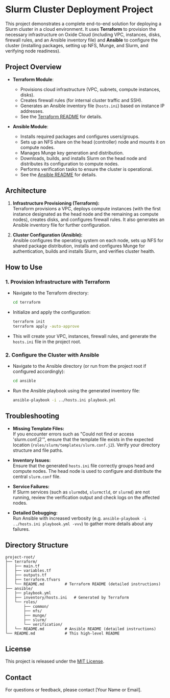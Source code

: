 # Slurm Cluster Deployment Project

This project demonstrates a complete end-to-end solution for deploying a Slurm cluster in a cloud environment. It uses **Terraform** to provision the necessary infrastructure on Oxide Cloud (including VPC, instances, disks, firewall rules, and an Ansible inventory file) and **Ansible** to configure the cluster (installing packages, setting up NFS, Munge, and Slurm, and verifying node readiness).

## Project Overview

- **Terraform Module**:  
  - Provisions cloud infrastructure (VPC, subnets, compute instances, disks).
  - Creates firewall rules (for internal cluster traffic and SSH).
  - Generates an Ansible inventory file (`hosts.ini`) based on instance IP addresses.
  - See the [Terraform README](./terraform/README.md) for details.

- **Ansible Module**:  
  - Installs required packages and configures users/groups.
  - Sets up an NFS share on the head (controller) node and mounts it on compute nodes.
  - Manages Munge key generation and distribution.
  - Downloads, builds, and installs Slurm on the head node and distributes its configuration to compute nodes.
  - Performs verification tasks to ensure the cluster is operational.
  - See the [Ansible README](./ansible/README.md) for details.

## Architecture

1. **Infrastructure Provisioning (Terraform):**  
   Terraform provisions a VPC, deploys compute instances (with the first instance designated as the head node and the remaining as compute nodes), creates disks, and configures firewall rules. It also generates an Ansible inventory file for further configuration.

2. **Cluster Configuration (Ansible):**  
   Ansible configures the operating system on each node, sets up NFS for shared package distribution, installs and configures Munge for authentication, builds and installs Slurm, and verifies cluster health.

## How to Use

### 1. Provision Infrastructure with Terraform
- Navigate to the Terraform directory:
  ```bash
  cd terraform
  ```
- Initialize and apply the configuration:
  ```bash
  terraform init
  terraform apply -auto-approve
  ```
- This will create your VPC, instances, firewall rules, and generate the `hosts.ini` file in the project root.

### 2. Configure the Cluster with Ansible
- Navigate to the Ansible directory (or run from the project root if configured accordingly):
  ```bash
  cd ansible
  ```
- Run the Ansible playbook using the generated inventory file:
  ```bash
  ansible-playbook -i ../hosts.ini playbook.yml
  ```

## Troubleshooting

- **Missing Template Files:**  
  If you encounter errors such as "Could not find or access 'slurm.conf.j2'", ensure that the template file exists in the expected location (`roles/slurm/templates/slurm.conf.j2`). Verify your directory structure and file paths.

- **Inventory Issues:**  
  Ensure that the generated `hosts.ini` file correctly groups head and compute nodes. The head node is used to configure and distribute the central `slurm.conf` file.

- **Service Failures:**  
  If Slurm services (such as `slurmdbd`, `slurmctld`, or `slurmd`) are not running, review the verification output and check logs on the affected nodes.

- **Detailed Debugging:**  
  Run Ansible with increased verbosity (e.g. `ansible-playbook -i ../hosts.ini playbook.yml -vvv`) to gather more details about any failures.

## Directory Structure

```
project-root/
├── terraform/
│   ├── main.tf
│   ├── variables.tf
│   ├── outputs.tf
│   ├── terraform.tfvars
│   └── README.md         # Terraform README (detailed instructions)
├── ansible/
│   ├── playbook.yml
│   ├── inventory/hosts.ini   # Generated by Terraform
│   └── roles/
│       ├── common/
│       ├── nfs/
│       ├── munge/
│       ├── slurm/
│       └── verification/
│   └── README.md         # Ansible README (detailed instructions)
└── README.md             # This high-level README
```

## License

This project is released under the [MIT License](LICENSE).

## Contact

For questions or feedback, please contact [Your Name or Email].